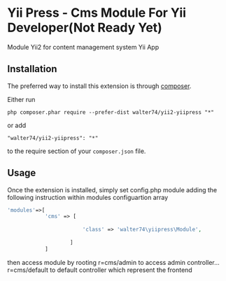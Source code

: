 Yii Press - Cms Module For Yii Developer(Not Ready Yet)
========================================
Module Yii2 for content management system Yii App

Installation
------------

The preferred way to install this extension is through [composer](http://getcomposer.org/download/).

Either run

```
php composer.phar require --prefer-dist walter74/yii2-yiipress "*"
```

or add

```
"walter74/yii2-yiipress": "*"
```

to the require section of your `composer.json` file.


Usage
-----

Once the extension is installed, simply set config.php module adding the following instruction within 
modules configuartion array

```php
'modules'=>[
			'cms' => [
           
						'class' => 'walter74\yiipress\Module',
						
					]
			]


```
then access module by rooting r=cms/admin to access admin controller... 
r=cms/default to default controller which represent the frontend
